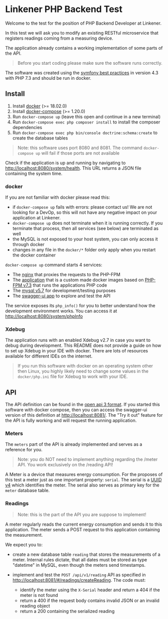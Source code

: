 # Linkener PHP Backend Test

Welcome to the test for the position of PHP Backend Developer at Linkener.

In this test we will ask you to modify an existing RESTful microservice that registers readings coming from a measuring device.

The application already contains a working implementation of some parts of the API.

> Before you start coding please make sure the software runs correctly.

The software was created using the [symfony best practices](https://symfony.com/doc/current/best_practices/creating-the-project.html) in version 4.3 with PHP 7.3 and should be run in docker.

## Install

1. Install [docker](https://docs.docker.com/install/) (>= 18.02.0)
2. Install [docker-compose](https://docs.docker.com/compose/install/) (>= 1.20.0)
3. Run `docker-compose up` (leave this open and continue in a new terminal)
4. Run `docker-compose exec php composer install` to install the composer dependencies
5. Run `docker-compose exec php bin/console doctrine:schema:create` to create the database tables

> Note: this software uses port 8080 and 8081. The command `docker-compose up` will fail if those ports are not available

Check if the application is up and running by navigating to <http://localhost:8080/system/health>. This URL returns a JSON file containing the system time.

### docker

If you are not familiar with docker please read this:

- if `docker-compose up` fails with errors: please contact us! We are not looking for a DevOp, so this will not have any negative impact on your application at Linkener.
- `docker-compose up` does not terminate when it is running correctly. If you terminate that process, then all services (see below) are terminated as well
- the MySQL is not exposed to your host system, you can only access it through docker
- changes in any file in the `docker/*` folder only apply when you restart the docker container

`docker-compose up` command starts 4 services:

- The [nginx](https://hub.docker.com/_/nginx) that proxies the requests to the PHP-FPM
- The [application](./Dockerfile) that is a custom made docker images based on [PHP-FPM v7.3](https://hub.docker.com/_/php) that runs the applications PHP code
- The [mysql v5.7](https://hub.docker.com/_/mysql) for development/testing purposes
- The [swagger-ui app](https://hub.docker.com/r/swaggerapi/swagger-ui) to explore and test the API

The service exposes its `php_info()` for you to better understand how the development environment works. You can access it at <http://localhost:8080/system/phpInfo> 

### Xdebug

The application runs with an enabled Xdebug v2.7 in case you want to debug during development. This README does not provide a guide on how to set up Xdebug in your IDE with docker. There are lots of resources available for different IDEs on the internet.

> If you run this software with docker on an operating system other then Linux, you highly likely need to change some values in the `docker/php.ini` file for Xdebug to work with your IDE.

## API

The API definition can be found in the [open api 3 format](./doc/api.yml). If you started this software with docker compose, then you can access the swagger-ui version of this definition at <http://localhost:8081/>. The "Try it out" feature for the API is fully working and will request the running application.

### Meters

The `meters` part of the API is already implemented and serves as a reference for you.

> Note: you do NOT need to implement anything regarding the /meter API. You work exclusively on the /reading API!

A Meter is a device that measures energy consumption. For the proposes of this test a meter just as one important property: `serial`. The serial is a [UUID v4](https://en.wikipedia.org/wiki/Universally_unique_identifier) which identifies the meter. The serial also serves as primary key for the `meter` database table.

### Readings

> Note: this is the part of the API you are suppose to implement!

A meter regularly reads the current energy consumption and sends it to this application. The meter sends a POST request to this application containing the measurement.

We expect you to:

- create a new database table `reading` that stores the measurements of a meter. Internal rules dictate, that all dates must be stored as type "datetime" in MySQL, even though the meters send timestamps.

- implement and test the `POST /api/v1/reading` API as specified in <http://localhost:8081/#/readings/createReading>. The code must: 
    - identify the meter using the `X-Serial` header and return a 404 if the meter is not found
    - return a 400 if the request body contains invalid JSON or an invalid reading object
    - return a 200 containing the serialized reading 
